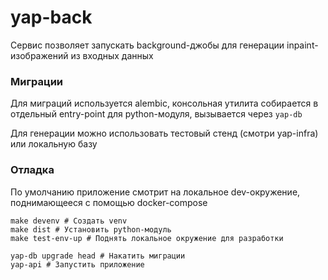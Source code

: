 # yap-back

Сервис позволяет запускать background-джобы для генерации inpaint-изображений из входных данных

### Миграции
Для миграций используется alembic, консольная утилита собирается в отдельный entry-point для python-модуля, вызывается через `yap-db`

Для генерации можно использовать тестовый стенд (смотри yap-infra) или локальную базу

### Отладка
По умолчанию приложение смотрит на локальное dev-окружение, поднимающееся с помощью docker-compose
```shell
make devenv # Создать venv
make dist # Установить python-модуль
make test-env-up # Поднять локальное окружение для разработки

yap-db upgrade head # Накатить миграции
yap-api # Запустить приложение
```
